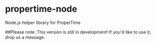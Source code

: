 # propertime-node
Node.js helper library for ProperTime

##Please note: This version is still in development! If you'd like to use it, drop us a message.
